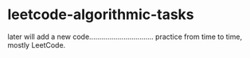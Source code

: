# leetcode-algorithmic-tasks

later will add a new code................................
practice from time to time,
mostly LeetCode.


